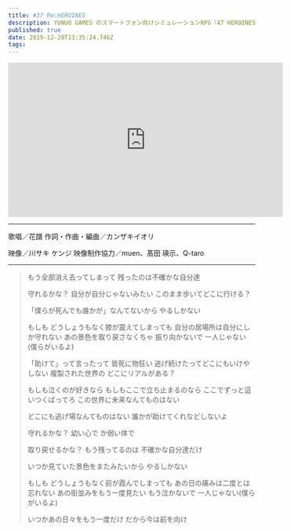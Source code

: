 ```yaml
---
title: #37 Re:HEROINES
description: YUNUO GAMES のスマートフォン向けシミュレーションRPG『47 HEROINES』主題歌「HEROIENS」をニューアレンジした「Re:HEROINES」、花譜と『47 HEROINES』によるコラボミュージックビデオです。
published: true
date: 2019-12-20T13:35:24.746Z
tags: 
---
```


<iframe width="560" height="315" src="https://www.youtube-nocookie.com/embed/tiXLsDQ0uzM" frameborder="0" allow="accelerometer; autoplay; encrypted-media; gyroscope; picture-in-picture" allowfullscreen></iframe>

***
歌唱／花譜
作詞・作曲・編曲／カンザキイオリ

映像／川サキ ケンジ
映像制作協力／muen、髙田 瑛示、Q-taro
***
>もう全部消え去ってしまって
>残ったのは不確かな自分達
>
>守れるかな？
>自分が自分じゃないみたい
>このまま歩いてどこに行ける？
>
>「僕らが死んでも誰かが」なんてないから
>やるしかない
>
>もしも
>どうしょうもなく膝が震えてしまっても
>自分の居場所は自分にしか守れない
>あの景色を取り戻さなくちゃ
>振り向かないで
>一人じゃない(僕らがいるよ)
>
>「助けて」って言ったって
>皆死に物狂い
>逃げ続けたってどこにもいけやしない
>複製された世界の
>どこにリアルがある？
>
>もしも泣くのが好きなら
>もしもここで立ち止まるのなら
>ここでずっと這いつくばってろ
>この世界に未来なんてものはない
>
>どこにも逃げ場なんてものはない
>誰かが助けてくれなどしないよ
>
>守れるかな？
>幼い心で
>か弱い体で
>
>取り戻せるかな？
>もう残ってるのは
>不確かな自分達だけ
>
>いつか見ていた景色をまたみたいから
>やるしかない
>
>もしも
>どうしょうもなく前が霞んでしまっても
>あの日の痛みは二度とは忘れない
>あの街並みをもう一度見たい
>もう泣かないで
>一人じゃない(僕らがいるよ)
>
>いつかあの日々をもう一度だけ
>だから今は前を向け